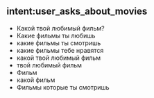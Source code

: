 ## intent:user_asks_about_movies
- Какой твой любимый фильм?
- Какие фильмы ты любишь
- какие фильмы ты смотришь
- какие фильмы тебе нравятся
- какой твой любимый фильм
- твой любимый фильм
- Фильм
- какой фильм
- Фильмы которые ты смотришь
